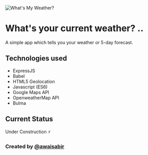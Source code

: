 ![What's My Weather?](blob/master/app.png?raw=true "What is My Weather?")

# What's your current weather? ..

A simple app which tells you your weather or 5-day forecast.

## Technologies used
  - ExpressJS
  - Babel
  - HTML5 Geolocation
  - Javascript (ES6)
  - Google Maps API
  - OpenweatherMap API
  - Bulma

## Current Status
Under Construction :zap:

### Created by [@awaisabir](https://github.com/awaisabir)
